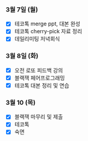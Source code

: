 ### 3월 7일 (월)
- [x] 테코톡 merge ppt, 대본 완성
- [x] 테코톡 cherry-pick 자료 정리
- [x] 데일리미팅 저녁회식

### 3월 8일 (화)
- [x] 오전 로또 피드백 강의
- [x] 블랙잭 페어프로그래밍
- [x] 테코톡 대본 정리 및 연습

### 3월 10 (목)
- [x] 블랙잭 마무리 및 제출
- [x] 테코톡
- [x] 숙면
